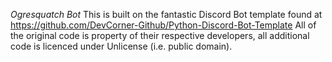 *Ogresquatch Bot*
This is built on the fantastic Discord Bot template found at https://github.com/DevCorner-Github/Python-Discord-Bot-Template
All of the original code is property of their respective developers, all additional code is licenced under Unlicense (i.e. public domain).
